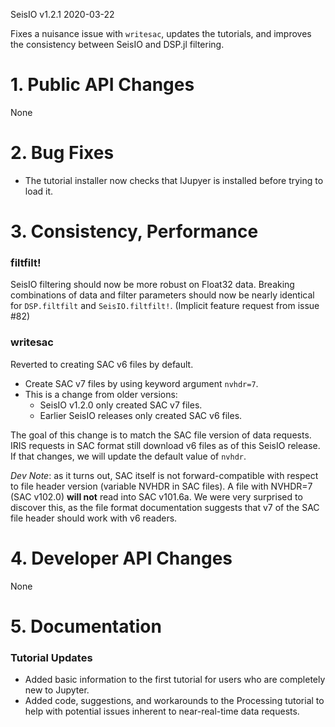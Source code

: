 SeisIO v1.2.1
2020-03-22

Fixes a nuisance issue with `writesac`, updates the tutorials, and improves the consistency between SeisIO and DSP.jl filtering.

# 1. **Public API Changes**
None

# 2. **Bug Fixes**
* The tutorial installer now checks that IJupyer is installed before trying to load it.

# 3. **Consistency, Performance**

### filtfilt!
SeisIO filtering should now be more robust on Float32 data. Breaking combinations of data and filter parameters should now be nearly identical for `DSP.filtfilt` and `SeisIO.filtfilt!`. (Implicit feature request from issue #82)

### writesac
Reverted to creating SAC v6 files by default.
* Create SAC v7 files by using keyword argument `nvhdr=7`.
* This is a change from older versions:
  + SeisIO v1.2.0 only created SAC v7 files.
  + Earlier SeisIO releases only created SAC v6 files.

The goal of this change is to match the SAC file version of data requests. IRIS requests in SAC format still download v6 files as of this SeisIO release. If that changes, we will update the default value of `nvhdr`.

*Dev Note*: as it turns out, SAC itself is not forward-compatible with respect to file header version (variable NVHDR in SAC files). A file with NVHDR=7 (SAC v102.0) **will not** read into SAC v101.6a. We were very surprised to discover this, as the file format documentation suggests that v7 of the SAC file header should work with v6 readers.

# 4. **Developer API Changes**
None

# 5. **Documentation**

### Tutorial Updates
* Added basic information to the first tutorial for users who are completely new to Jupyter.
* Added code, suggestions, and workarounds to the Processing tutorial to help with potential issues inherent to near-real-time data requests.
